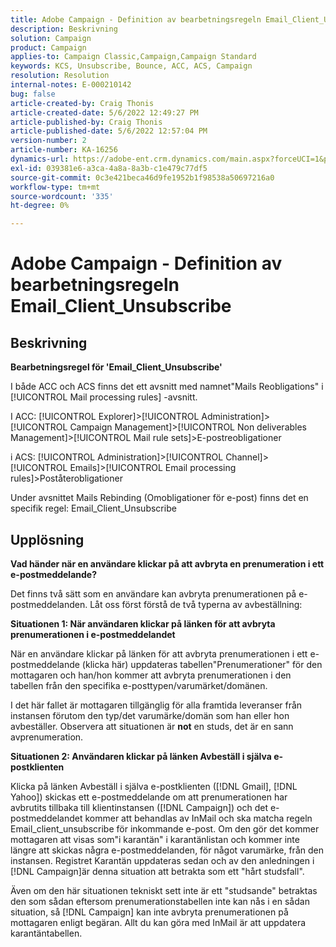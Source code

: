 ```yaml
---
title: Adobe Campaign - Definition av bearbetningsregeln Email_Client_Unsubscribe
description: Beskrivning
solution: Campaign
product: Campaign
applies-to: Campaign Classic,Campaign,Campaign Standard
keywords: KCS, Unsubscribe, Bounce, ACC, ACS, Campaign
resolution: Resolution
internal-notes: E-000210142
bug: false
article-created-by: Craig Thonis
article-created-date: 5/6/2022 12:49:27 PM
article-published-by: Craig Thonis
article-published-date: 5/6/2022 12:57:04 PM
version-number: 2
article-number: KA-16256
dynamics-url: https://adobe-ent.crm.dynamics.com/main.aspx?forceUCI=1&pagetype=entityrecord&etn=knowledgearticle&id=95ff1df6-3acd-ec11-a7b5-6045bd00d4f5
exl-id: 039381e6-a3ca-4a8a-8a3b-c1e479c77df5
source-git-commit: 0c3e421beca46d9fe1952b1f98538a50697216a0
workflow-type: tm+mt
source-wordcount: '335'
ht-degree: 0%

---
```


# Adobe Campaign - Definition av bearbetningsregeln Email_Client_Unsubscribe

## Beskrivning


<b>Bearbetningsregel för &#39;Email_Client_Unsubscribe&#39;</b>

I både ACC och ACS finns det ett avsnitt med namnet&quot;Mails Reobligations&quot; i [!UICONTROL Mail processing rules] -avsnitt.

I ACC: [!UICONTROL Explorer]>[!UICONTROL Administration]>[!UICONTROL Campaign Management]>[!UICONTROL Non deliverables Management]>[!UICONTROL Mail rule sets]>E-postreobligationer

i ACS: [!UICONTROL Administration]>[!UICONTROL Channel]>[!UICONTROL Emails]>[!UICONTROL Email processing rules]>Poståterobligationer

Under avsnittet Mails Rebinding (Omobligationer för e-post) finns det en specifik regel: Email_Client_Unsubscribe


## Upplösning


<b>Vad händer när en användare klickar på att avbryta en prenumeration i ett e-postmeddelande?</b>

Det finns två sätt som en användare kan avbryta prenumerationen på e-postmeddelanden. Låt oss först förstå de två typerna av avbeställning:

<b>Situationen 1: När användaren klickar på länken för att avbryta prenumerationen i e-postmeddelandet</b>

När en användare klickar på länken för att avbryta prenumerationen i ett e-postmeddelande (klicka här) uppdateras tabellen&quot;Prenumerationer&quot; för den mottagaren och han/hon kommer att avbryta prenumerationen i den tabellen från den specifika e-posttypen/varumärket/domänen.

I det här fallet är mottagaren tillgänglig för alla framtida leveranser från instansen förutom den typ/det varumärke/domän som han eller hon avbeställer. Observera att situationen är <b>not</b> en studs, det är en sann avprenumeration.

<b>Situationen 2: Användaren klickar på länken Avbeställ i själva e-postklienten</b>

Klicka på länken Avbeställ i själva e-postklienten ([!DNL Gmail], [!DNL Yahoo]) skickas ett e-postmeddelande om att prenumerationen har avbrutits tillbaka till klientinstansen ([!DNL Campaign]) och det e-postmeddelandet kommer att behandlas av InMail och ska matcha regeln Email_client_unsubscribe för inkommande e-post. Om den gör det kommer mottagaren att visas som&quot;i karantän&quot; i karantänlistan och kommer inte längre att skickas några e-postmeddelanden, för något varumärke, från den instansen. Registret Karantän uppdateras sedan och av den anledningen i [!DNL Campaign]är denna situation att betrakta som ett &quot;hårt studsfall&quot;.

Även om den här situationen tekniskt sett inte är ett &quot;studsande&quot; betraktas den som sådan eftersom prenumerationstabellen inte kan nås i en sådan situation, så [!DNL Campaign] kan inte avbryta prenumerationen på mottagaren enligt begäran. Allt du kan göra med InMail är att uppdatera karantäntabellen.
